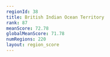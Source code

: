 ```yaml
---
regionId: 38
title: British Indian Ocean Territory
rank: 87
meanScore: 72.78
globalMeanScore: 71.78
numRegions: 220
layout: region_score
---
```

